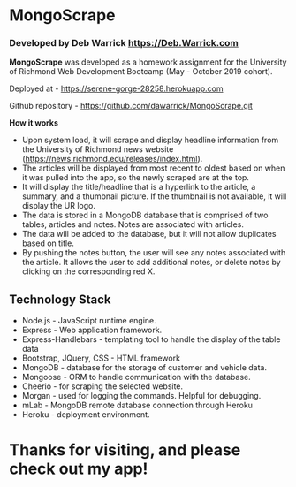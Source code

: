 # MongoScrape 

### Developed by Deb Warrick https://Deb.Warrick.com

**MongoScrape** was developed as a homework assignment for the University of Richmond Web Development Bootcamp (May - October 2019 cohort).

Deployed at - https://serene-gorge-28258.herokuapp.com

Github repository - https://github.com/dawarrick/MongoScrape.git


**How it works**

* Upon system load, it will scrape and display headline information from the University of Richmond news website (https://news.richmond.edu/releases/index.html).
* The articles will be displayed from most recent to oldest based on when it was pulled into the app, so the newly scraped are at the top.
* It will display the title/headline that is a hyperlink to the article, a summary, and a thumbnail picture.  If the thumbnail is not available, it will display the UR logo.
* The data is stored in a MongoDB database that is comprised of two tables, articles and notes.  Notes are associated with articles.
* The data will be added to the database, but it will not allow duplicates based on title.
* By pushing the notes button, the user will see any notes associated with the article.  It allows the user to add additional notes, or delete notes by clicking on the corresponding red X.


## Technology Stack
* Node.js - JavaScript runtime engine.
* Express - Web application framework.
* Express-Handlebars - templating tool to handle the display of the table data
* Bootstrap, JQuery, CSS - HTML framework
* MongoDB - database for the storage of customer and vehicle data.
* Mongoose - ORM to handle communication with the database.
* Cheerio - for scraping the selected website.
* Morgan - used for logging the commands.  Helpful for debugging.
* mLab - MongoDB remote database connection through Heroku
* Heroku - deployment environment.

# Thanks for visiting, and please check out my app!
